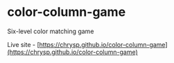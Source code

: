 # color-column-game

Six-level color matching game

Live site - [https://chrysp.github.io/color-column-game](https://chrysp.github.io/color-column-game)